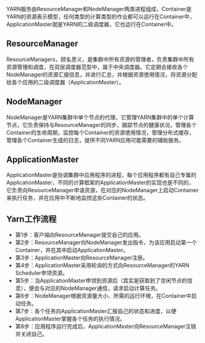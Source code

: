 
YARN服务由ResourceManager和NodeManager两类进程组成，Container是YARN的资源表示模型，任何类型的计算类型的作业都可以运行在Container中，ApplicationMaster就是YARN的二级调度器，它也运行在Container中。

## ResourceManager
ResourceManagers，顾名思义，是集群中所有资源的管理者，负责集群中所有资源管理和调度，在双层调度器范型中，属于中央调度器。它定期会接收各个NodeManager的资源汇报信息，并进行汇总，并根据资源使用情况，将资源分配给各个应用的二级调度器（ApplicationMaster）。

## NodeManager
NodeManager是YARN集群中单个节点的代理，它管理YARN集群中的单个计算节点，它负责保持与ResourceManager的同步，跟踪节点的健康状况，管理各个Container的生命周期，监控每个Container的资源使用情况，管理分布式缓存，管理各个Container生成的日志，提供不同YARN应用可能需要的辅助服务。

## ApplicationMaster
ApplicationMaster是协调集群中应用程序的进程，每个应用程序都有自己专属的ApplicationMaster，不同的计算框架的ApplicationMaster的实现也是不同的，它负责向ResourceManager申请资源，在对应的NodeManager上启动Container来执行任务，并在应用中不断地监控这些Container的状态。

## Yarn工作流程
- 第1步：客户端向ResourceManager提交自己的应用。
- 第2步：ResourceManager向NodeManager发出指令，为该应用启动第一个Container，并在其中启动ApplicationMaster。
- 第3步：ApplicationMaster向ResourceManager注册。
- 第4步：ApplicationMaster采用轮询的方式向ResourceManager的YARN Scheduler申领资源。
- 第5步：当ApplicationMaster申领到资源后（其实是获取到了空闲节点的信息），便会与对应的NodeManager通信，请求启动计算任务。
- 第6步：NodeManager根据资源量大小、所需的运行环境，在Container中启动任务。
- 第7步：各个任务向ApplicationMaster汇报自己的状态和进度，以便ApplicationMaster掌握各个任务的执行情况。
- 第8步：应用程序运行完成后，ApplicationMaster向ResourceManager注销并关闭自己。


